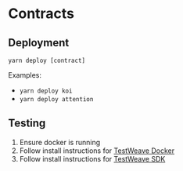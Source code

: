 # Contracts

## Deployment

`yarn deploy [contract]`

Examples:

- `yarn deploy koi`
- `yarn deploy attention`

## Testing

1. Ensure docker is running
2. Follow install instructions for [TestWeave Docker](https://github.com/ArweaveTeam/testweave-docker)
3. Follow install instructions for [TestWeave SDK](https://github.com/ArweaveTeam/testweave-sdk)